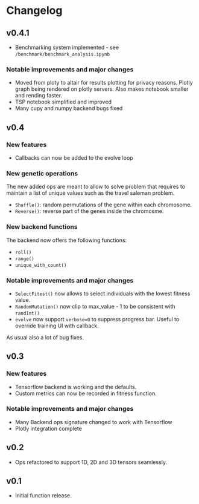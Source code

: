 # Changelog

## v0.4.1

* Benchmarking system implemented - see `/benchmark/benchmark_analysis.ipynb`

### Notable improvements and major changes

* Moved from ploty to altair for results plotting for privacy reasons. Plotly
  graph being rendered on plotly servers. Also makes notebook smaller
  and rending faster.
* TSP notebook simplified and improved
* Many cupy and numpy backend bugs fixed

## v0.4

### New features

* Callbacks can now be added to the evolve loop

### New genetic operations

The new added ops are meant to allow to solve problem that requires to maintain
a list of unique values such as the travel saleman problem.

* `Shuffle()`: random permutations of the gene within each chromosome.
* `Reverse()`: reverse part of the genes inside the chromosme.

### New backend functions

The backend now offers the following functions:

* `roll()`
* `range()`
* `unique_with_count()`

### Notable improvements and major changes

* `SelectFitest()` now allows to select individuals with the lowest fitness value.
* `RandomMutation()` now clip to max_value - 1 to be consistent with `randInt()`
* `evolve` now support `verbose=0` to suppress progress bar. Useful to override
  training UI with callback.

As usual also a lot of bug fixes.

## v0.3

### New features

* Tensorflow backend is working and the defaults.
* Custom metrics can now be recorded in fitness function.

### Notable improvements and major changes

* Many Backend ops signature changed to work with Tensorflow
* Plotly integration complete

## v0.2

* Ops refactored to support 1D, 2D and 3D tensors seamlessly.

## v0.1

* Initial function release.
